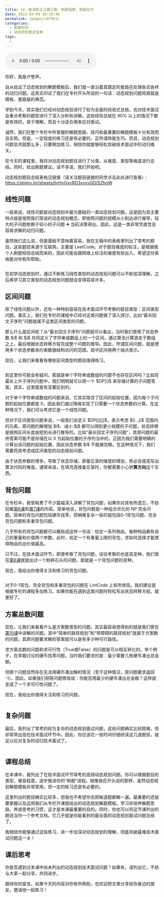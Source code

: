 ```yaml
---
title: 14｜面试即正义第三期：刷题指南，熟能生巧
date: 2022-03-09 16:39:46
permalink: /pages/c870e3/
categories:
  - 极客时间
  - 动态规划面试宝典
tags:
  - 
---
```

<audio title="14｜面试即正义第三期：刷题指南，熟能生巧" src="https://static001.geekbang.org/resource/audio/eb/f1/eb5yy66df1453c9yy9e2b493ec2aebf1.mp3" controls="controls"></audio> 
<p>你好，我是卢誉声。</p><p>自从给出了动态规划的解题模板后，我们就一直沿着其既定的套路在处理各式各样的动归问题。这其实印证了我们在专栏开头所说的一句话：动态规划问题简直就是模板、套路届的典范。</p><p>学到今天，其实我们已经对动态规划进行了较为全面的经验式总结，也对技术面试会重点考察的题型进行了深入分析和讲解。这些经验总结在 90% 以上的情况下都是有效的，易于理解，而且十分适合用来应对面试。</p><p>诚然，我们在整个专栏中所掌握的解题思路、技巧和最重要的解题模板十分有效而且实用。但是，一定程度的练习还是有必要的，正所谓熟能生巧。而且，动态规划问题总共就那么多，只要稍加练习，相信你就能够轻松攻破技术面试中的动归难关。</p><p>在今天的课程里，我将对动态规划题目进行了分类，从难度、类型等维度进行总结。同时，给出刷题建议。话不多说，我们开始吧。</p><p>动态规划题目总结表格见链接（请关注题目链接的同学点击此处进行查看）：<a href="https://shimo.im/sheets/hrHvGxvRD3xxvvGD/SZhqW">https://shimo.im/sheets/hrHvGxvRD3xxvvGD/SZhqW</a></p><h2>线性问题</h2><p>一般来说，线性问题是动态规划中最为基础的一类动态规划问题。这是因为其主要特点就是按照我们常说的动态规划概念，即按照问题的规模从小到达进行推导，较大的子问题依赖于较小的子问题 ➕ 当前决策得出。因此，这是一类非常凭直觉且容易求解的动归问题。</p><!-- [[[read_end]]] --><p>虽然我们这么说，但是基础不意味着容易，我在文稿中的表格里列出了常考的题目。这些题目来源于互联网，主要是 LeetCode。对于题目难度的标注，是根据我个人刷题经验总结而来的，因此可能会跟网络上标注的难度有些出入，希望这份表格能对你有所帮助。</p><p><img src="https://static001.geekbang.org/resource/image/05/91/05fceed4a847031011fa4yy89a5f3e91.jpg?wh=2171*3193" alt=""></p><p>在初学动态规划时，通过不断练习线性类型的动态规划问题可以不断加深理解，之后再学习其它类型的动态规划问题就会变得容易许多。</p><h2>区间问题</h2><p>除了线性问题以外，还有一种特别容易在技术面试环节考察的题目类型：区间类型问题。事实上，我们在专栏的课程中已经对这类问题做了深入探讨，比如“最长回文子序列”问题就属于这类区间类型的问题。</p><p>那么什么是区间呢？从“最长回文子序列”问题就可以看出，当时我们使用了状态参数 $i$ 和 $j$ 共同定义了字符串或数组上的一个区间，通过算法计算游走于数组之上，最后根据状态转移方程完成整个问题的推导。因此，所谓区间问题，就是使用多个状态参数来约束数据结构访问的范围，其中区间用两个端点表示。</p><p>现在，让我们来看看有哪些区间类型的题目值得练习。</p><p><img src="https://static001.geekbang.org/resource/image/9f/45/9fafaf6b5dc17774208138abebdfaf45.jpg?wh=1409*822" alt=""></p><p>到这里你可能会有疑问，那就是单个字符串或数组的问题不也存在区间吗？比如在最长上升子序列问题中，我们明明就可以用一个 $DP[i]$ 来存储计算的子问题答案。其实，这里面是有显著区别的。</p><p>对于单个字符串或数组的问题来说，它其实隐含了区间的起始位置，因为每个子问题的起始位置都是 0，因此我们通过降维实现了只需要一个状态参数的计算。在这种情况下，我们可以考虑它是一个线性问题。</p><p>但对于区间类型问题来说，一般我们会定义 $DP[i][j]$，表示考虑 $[i…j]$ 范围内的元素，原问题的解增加 $i$、减小 $j$ 都可以得到更小规模的子问题，状态转移是按照区间长度由短到长进行推导的。比如“最长回文子序列问题”，其原问题的最终答案可能不是存储在以 0 为起始位置的子序列当中的，正因为我们需要明确的计算出该问题的起始位置，因此状态参数 $i$ 不能被忽略。在这种情况下，我们需要将其考虑成区间类型的动态规划问题。</p><p>由于状态参数的增多，导致了状态存储，即备忘录的维度的增加，势必会提高写出算法代码的难度。通常来说，在填充高维备忘录时，你都需要小心<strong>计算方向</strong>这个东西。</p><h2>背包问题</h2><p>在专栏中，我曾耗费了不少篇幅深入讲解了背包问题，如果你对其有所遗忘，不妨回看<a href="https://time.geekbang.org/column/article/290092">第6课</a>和<a href="https://time.geekbang.org/column/article/291638">第7课</a>的内容。简单地说，背包问题是一种组合优化的 NP 完全问题。简单的背包问题包括硬币找零，而稍微复杂一些的就包括0-1背包问题、完全背包问题和多重背包问题。</p><p>几乎所有的背包问题都可以概括成这样一句话：给定一系列物品，每种物品都有自己的重量和价值两个参数。此时，给定一个有重量上限的背包，求如何选择才能使得物品的总价值最高。</p><p>只不过，在技术面试环节，即便考察了背包问题，往往考察的也是其变种。我们曾在<a href="https://time.geekbang.org/column/article/290092">第6课</a>就提出过一个粉碎石头的问题，那就是一个背包问题的变种。</p><p>现在，我给出你值得关注和练习的背包问题。</p><p><img src="https://static001.geekbang.org/resource/image/d4/92/d4c31c473988620ba033297c96cc2992.jpg?wh=1531*687" alt=""></p><p>对于0-1背包、完全背包和多重背包的问题在 LintCode 上有所体现。我的建议是根据专栏的课程多加练习，如果你能在遇到这类问题时轻松写出状态转移方程，就更好了。</p><h2>方案总数问题</h2><p>现在，让我们来看看什么是方案数类型的问题。其实最容易想得到的就是我们曾在<a href="https://time.geekbang.org/column/article/293536">第10课</a>中讲解的问题。其中“简单的路径规划”和“带障碍的路径规划”就属于方案数的问题，其原问题要求解的答案就可以是有多少种可行路径。</p><p>求方案总数的问题和求可行性（True或False）的问题是可以相互转化的。举个例子，在早期讨论的硬币找零问题，当时我们要求的是：最少需要几枚硬币凑出总金额。</p><p>但那个问题显然存在无法用硬币凑出解的情况（至于这种情况，原问题要求返回 -1）。因此，如果我们把原问题修改成：你能否用最少的硬币凑出总金额？这样就变成了一个求可行性问题了。</p><p>现在，我给出你值得关注和练习的问题。</p><p><img src="https://static001.geekbang.org/resource/image/e9/52/e98b88732b86187beed4544742235952.jpg?wh=1266*519" alt=""></p><h2>复杂问题</h2><p>最后，我列出了常考的较为复杂的动态规划面试问题，这些问题确实比较困难，但却常常出现在技术面试环节中。因此，你应该花一些时间仔细研读这几道题目，就足以应对复杂的动归技术面试了。</p><p><img src="https://static001.geekbang.org/resource/image/f2/49/f210ac588945452192a4c1aa3393e949.jpg?wh=1538*632" alt=""></p><h2>课程总结</h2><p>在本课中，我列出了在技术面试环节常考的高频动态规划问题。你可以根据题目的类型，难易程度，逐步推进你的“刷题”进程。就像我在开头说的那样，虽然动态规划解题模板非常管用，但一定的练习还是有必要的。</p><p>这里列出的题目确实比较多，但我也不希望你去把每道题都解一遍。最重要的还是要掌握以及运用我们从专栏开课就给出的动态规划解题模板。学习并培养解题思路，养成思考的习惯，这才是本课最重要的目的。同时，你也可以将这节课列出的题目当作一个参考文档，它几乎就是你能看到的最全面的动态规划面试问题总结了。</p><p>我相信你能够通过这些练习，进一步加深对动态规划的理解，彻底攻破最难技术面试问题这一关！</p><h2>课后思考</h2><p>你是否遇到过本课中尚未列出的动态规划技术面试问题？如果有，请列出它，不妨与大家一起分享，共同进步。</p><p>期待你的留言。如果今天的内容对你有所帮助，也欢迎把文章分享给你身边的朋友，邀请他一起练习！</p>